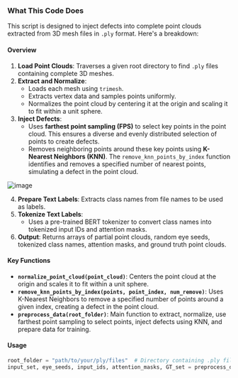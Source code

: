 ### What This Code Does
This script is designed to inject defects into complete point clouds extracted from 3D mesh files in `.ply` format. Here's a breakdown:

#### Overview
1. **Load Point Clouds**: Traverses a given root directory to find `.ply` files containing complete 3D meshes.
2. **Extract and Normalize**:
   - Loads each mesh using `trimesh`.
   - Extracts vertex data and samples points uniformly.
   - Normalizes the point cloud by centering it at the origin and scaling it to fit within a unit sphere.
3. **Inject Defects**:
   - Uses **farthest point sampling (FPS)** to select key points in the point cloud. This ensures a diverse and evenly distributed selection of points to create defects.
   - Removes neighboring points around these key points using **K-Nearest Neighbors (KNN)**. The `remove_knn_points_by_index` function identifies and removes a specified number of nearest points, simulating a defect in the point cloud.

![image](https://github.com/user-attachments/assets/e34c795c-2b48-4c7c-824d-90e6161e454f)

4. **Prepare Text Labels**: Extracts class names from file names to be used as labels.
5. **Tokenize Text Labels**:
   - Uses a pre-trained BERT tokenizer to convert class names into tokenized input IDs and attention masks.
6. **Output**: Returns arrays of partial point clouds, random eye seeds, tokenized class names, attention masks, and ground truth point clouds.

#### Key Functions
- **`normalize_point_cloud(point_cloud)`**: Centers the point cloud at the origin and scales it to fit within a unit sphere.
- **`remove_knn_points_by_index(points, point_index, num_remove)`**: Uses K-Nearest Neighbors to remove a specified number of points around a given index, creating a defect in the point cloud.
- **`preprocess_data(root_folder)`**: Main function to extract, normalize, use farthest point sampling to select points, inject defects using KNN, and prepare data for training.

#### Usage
```python
root_folder = "path/to/your/ply/files"  # Directory containing .ply files with complete point clouds
input_set, eye_seeds, input_ids, attention_masks, GT_set = preprocess_data(root_folder)
```

